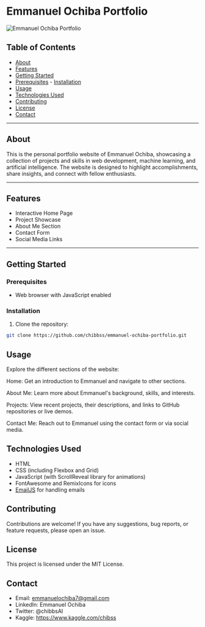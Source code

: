 # Emmanuel Ochiba Portfolio

![Emmanuel Ochiba Portfolio](img/screenshot.png)

## Table of Contents

- [About](#about)
- [Features](#features)
- [Getting Started](#getting-started)
- [Prerequisites](#prerequisites) - [Installation](#installation)
- [Usage](#usage)
- [Technologies Used](#technologies-used)
- [Contributing](#contributing)
- [License](#license)
- [Contact](#contact)

---

## About

This is the personal portfolio website of Emmanuel Ochiba, showcasing a collection of projects and skills in web development, machine learning, and artificial intelligence. The website is designed to highlight accomplishments, share insights, and connect with fellow enthusiasts.

---

## Features

- Interactive Home Page
- Project Showcase
- About Me Section
- Contact Form
- Social Media Links

---

## Getting Started

### Prerequisites

- Web browser with JavaScript enabled

### Installation

1. Clone the repository:

```bash
git clone https://github.com/chibbss/emmanuel-ochiba-portfolio.git
```

## Usage
  
 Explore the different sections of the website:

  Home: Get an introduction to Emmanuel and navigate to other sections.
  
  About Me: Learn more about Emmanuel's background, skills, and interests.
  
  Projects: View recent projects, their descriptions, and links to GitHub repositories or live demos.
  
  Contact Me: Reach out to Emmanuel using the contact form or via social media.


## Technologies Used

- HTML
- CSS (including Flexbox and Grid)
- JavaScript (with ScrollReveal library for animations)
- FontAwesome and RemixIcons for icons
- [EmailJS](https://www.emailjs.com/) for handling emails


## Contributing

Contributions are welcome! If you have any suggestions, bug reports, or feature requests, please open an issue.

## License
This project is licensed under the MIT License.

## Contact
- Email: emmanuelochiba7@gmail.com
- LinkedIn: Emmanuel Ochiba
- Twitter: @chibbsAI
- Kaggle: https://www.kaggle.com/chibss


  
